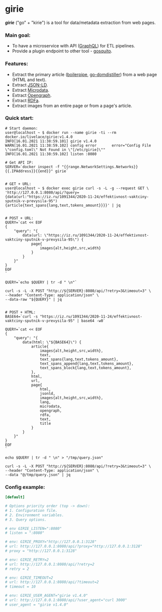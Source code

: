 # girie

***girie*** ("go" + "kirie") is a tool for data/metadata extraction from web pages.

### Main goal:

* To have a microservice with API ([GraphQL](https://en.wikipedia.org/wiki/GraphQL)) for ETL pipelines.  
* Provide a plugin endpoint to other tool - [gosquito](https://github.com/livelace/gosquito).

### Features:

* Extract the primary article ([boilerpipe](https://github.com/kohlschutter/boilerpipe), [go-domdistiller](https://github.com/markusmobius/go-domdistiller)) from a web page (HTML and text).
* Extract [JSON-LD](https://en.wikipedia.org/wiki/JSON-LD).
* Extract [Microdata](https://en.wikipedia.org/wiki/Microdata_(HTML)).
* Extract [Opengraph](https://en.wikipedia.org/wiki/Facebook_Platform#Open_Graph_protocol).
* Extract [RDFa](https://en.wikipedia.org/wiki/RDFa).
* Extract images from an entire page or from a page's article.

### Quick start:

```shell script
# Start daemon:
user@localhost ~ $ docker run --name girie -ti --rm docker.io/livelace/girie:v1.4.0
INFO[16.01.2021 11:38:59.101] girie v1.4.0      
WARN[16.01.2021 11:38:59.102] config error       error="Config File \"config.toml\" Not Found in \"[/etc/girie]\""
INFO[16.01.2021 11:38:59.102] listen :8080 

# Get API IP:
SERVER=`docker inspect -f "{{range.NetworkSettings.Networks}}{{.IPAddress}}{{end}}" girie`


# GET + URL:
user@localhost ~ $ docker exec girie curl -s -L -g --request GET \
'http://127.0.0.1:8080/api/?query={data(url:"https://iz.ru/1091344/2020-11-24/effektivnost-vaktciny-sputnik-v-prevysila-95"){article{text_spans{lang,text,tokens_amount}}}}' | jq  


# POST + URL:
QUERY=`cat << EOF
{
    "query": "{
        data(url: \"https://iz.ru/1091344/2020-11-24/effektivnost-vaktciny-sputnik-v-prevysila-95\") {
            page{
                images{alt,height,src,width}
            }
        }
    }"
}
EOF
`

QUERY=`echo $QUERY | tr -d " \n"`

curl -s -L -X POST "http://${SERVER}:8080/api/?retry=3&timeout=3" \
--header "Content-Type: application/json" \
--data-raw "${QUERY}" | jq  


# POST + HTML:
BASE64=`curl -s "https://iz.ru/1091344/2020-11-24/effektivnost-vaktciny-sputnik-v-prevysila-95" | base64 -w0`

QUERY=`cat << EOF
{
    "query": "{
        data(html: \"${BASE64}\") {
            article{
                images{alt,height,src,width},
                text,
                text_spans{lang,text,tokens_amount},
                text_spans_append{lang,text,tokens_amount},
                text_spans_block{lang,text,tokens_amount},
            },
            html,
            url,
            page{
                html,
                jsonld,
                images{alt,height,src,width},
                lang,
                microdata,
                opengraph,
                rdfa,
                text,
                title
            }
        }
    }"
}
EOF
`

echo $QUERY | tr -d " \n" > "/tmp/query.json"

curl -s -L -X POST "http://${SERVER}:8080/api/?retry=3&timeout=3" \
--header "Content-Type: application/json" \
--data "@/tmp/query.json" | jq  
```


### Config example:

```toml
[default]

# Options priority order (top -> down):
# 1. Configuration file.
# 2. Environment variables.
# 3. Query options.

# env GIRIE_LISTEN=":8080"
# listen = ":8080"

# env: GIRIE_PROXY="http://127.0.0.1:3128"
# url: http://127.0.0.1:8080/api/?proxy="http://127.0.0.1:3128"
# proxy = "http://127.0.0.1:3128"

# env: GIRIE_RETRY=2
# url: http://127.0.0.1:8080/api/?retry=2
# retry = 2

# env: GIRIE_TIMEOUT=2
# url: http://127.0.0.1:8080/api/?timeout=2
# timeout = 10

# env: GIRIE_USER_AGENT="girie v1.4.0"
# url: http://127.0.0.1:8080/api/?user_agent="curl 3000"
# user_agent = "girie v1.4.0"
```

